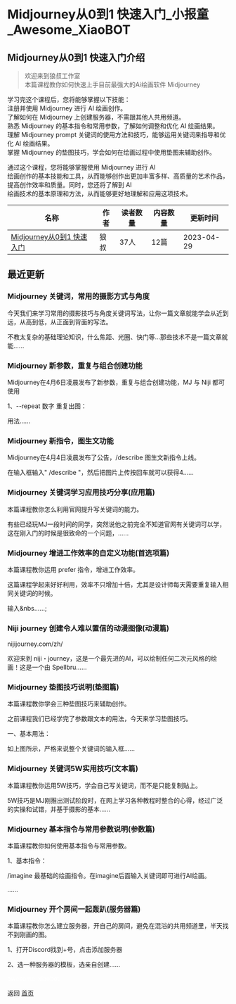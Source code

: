 # Midjourney从0到1 快速入门_小报童_Awesome_XiaoBOT

## Midjourney从0到1 快速入门介绍
> 欢迎来到狼叔工作室    
本篇课程教你如何快速上手目前最强大的Ai绘画软件 Midjourney    
    
学习完这个课程后，您将能够掌握以下技能：    
注册并使用 Midjourney 进行 AI 绘画创作。    
了解如何在 Midjourney 上创建服务器，不需跟其他人共用频道。    
熟悉 Midjourney 的基本指令和常用参数，了解如何调整和优化 AI 绘画结果。    
理解 Midjourney prompt 关键词的使用方法和技巧，能够运用关键词来指导和优化 AI 绘画结果。    
掌握 Midjourney 的垫图技巧，学会如何在绘画过程中使用垫图来辅助创作。    
    
通过这个课程，您将能够掌握使用 Midjourney 进行 AI  
绘画创作的基本技能和工具，从而能够创作出更加丰富多样、高质量的艺术作品，提高创作效率和质量。同时，您还将了解到 AI  
绘画技术的基本原理和方法，从而能够更好地理解和应用这项技术。  
  


|名称|作者|读者数量|内容数量|更新时间|
|---|---|---|---|---|
|[Midjourney从0到1 快速入门](https://xiaobot.net/p/tp3688no001?refer=0b133df9-27dc-423b-8101-639049001c13)|狼叔|37人|12篇|2023-04-29|

## 最近更新
### Midjourney 关键词，常用的摄影方式与角度

今天我们来学习常用的摄影技巧与角度关键词写法，让你一篇文章就能学会从近到远，从高到低，从正面到背面的写法。

不教太复杂的基础理论知识，什么焦距、光圈、快门等…那些技术不是一篇文章就能......

### Midjourney 新参数，重复与组合创建功能

Midjourney在4月6日凌晨发布了新参数，重复与组合创建功能，MJ 与 Niji 都可使用

1、--repeat 数字 重复出图：

用法......

### Midjourney 新指令，图生文功能

Midjourney在4月4日凌晨发布了公告，/describe 图生文新指令上线。

在输入框输入" /describe "，然后把图片上传按回车就可以获得4......

### Midjourney 关键词学习应用技巧分享(应用篇)

本篇课程教你怎么利用官网提升写关键词的能力。

有些已经玩MJ一段时间的同学，突然说他之前完全不知道官网有关键词可以学，这在刚入门的时候是很致命的一个问题，......

### Midjourney 增进工作效率的自定义功能(首选项篇)

本篇课程教你运用 prefer 指令，增进工作效率。

这篇课程学起来好好利用，效率不只增加十倍，尤其是设计师每天需要重复输入相同关键词的时候。

输入&nbs......;

### Niji journey 创建令人难以置信的动漫图像(动漫篇)

nijijourney.com/zh/

欢迎来到 niji・journey，这是一个最先进的AI，可以绘制任何二次元风格的绘画！这是一个由 Spellbru......

### Midjourney 垫图技巧说明(垫图篇)

本篇课程教你学会三种垫图技巧来辅助创作。

之前课程我们已经学完了参数跟文本的用法，今天来学习垫图技巧。

一、基本用法：

如上图所示，严格来说整个关键词的输入框......

### Midjourney 关键词5W实用技巧(文本篇)

本篇课程教你运用5W技巧，学会自己写关键词，而不是只能复制贴上。

5W技巧是MJ刚推出测试阶段时，在网上学习各种教程时整合的心得，经过广泛的实操和试错，并基于摄影的基本......

### Midjourney 基本指令与常用参数说明(参数篇)

本篇课程教你如何使用基本指令与常用参数。

1、基本指令：

/imagine 最基础的绘画指令。在imagine后面输入关键词即可进行AI绘画。

......

### Midjourney 开个房间一起轰趴(服务器篇)

本篇课程教你怎么建立服务器，开自己的房间，避免在混浴的共用频道里，半天找不到刚画的图。

1、打开Discord找到+号，点击添加服务器

2、选一种服务器的模板，选亲自创建......


<a href="https://github.com/Reno9527/awesome-xiaobot" style="color: white; text-decoration: none;">awesome-xiaobot</a>

返回 [首页](../README.md)
